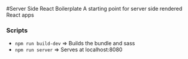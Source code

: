 #Server Side React Boilerplate
A starting point for server side rendered React apps

### Scripts
- `npm run build-dev` => Builds the bundle and sass
- `npm run server` => Serves at localhost:8080